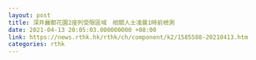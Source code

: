 ```yaml
---
layout: post
title: 深井麗都花園2座列受限區域　相關人士凌晨1時前檢測
date: 2021-04-13 20:05:03.000000000 +08:00
link: https://news.rthk.hk/rthk/ch/component/k2/1585588-20210413.htm
categories: rthk
---
```



